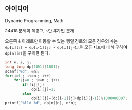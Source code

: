 ## 아이디어
Dynamic Programming, Math

24418 문제와 똑같고, `%`만 추가된 문제

오른쪽 & 아래로만 이동할 수 있는 행렬 경로의 모든 경우의 수는  
`dp[i][j] = dp[i-1][j] + dp[i][j-1]`을 모든 좌표에 대해 구하여  
`dp[n][m]`을 구하면 된다.
```c
int n, i, j;
long long dp[1001][1001];
scanf("%d", &n);
for(i=0 ; i<=n ; i++)
	for(j=0 ; j<=n ; j++)
		if(!i||!j)
			dp[i][j]=1;
		else
			dp[i][j]=(dp[i-1][j]+dp[i][j-1])%1000000007;
printf("%lld %d", dp[n][n], n*n);
```